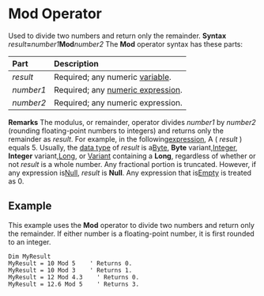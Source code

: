 
# Mod Operator



Used to divide two numbers and return only the remainder.
 **Syntax**
 _result_**=**_number1_**Mod**_number2_
The  **Mod** operator syntax has these parts:


|**Part**|**Description**|
|:-----|:-----|
| _result_|Required; any numeric [variable](b8bdf64f-5920-1ae9-16d0-b26d09524a30.md).|
| _number1_|Required; any [numeric expression](b8bdf64f-5920-1ae9-16d0-b26d09524a30.md).|
| _number2_|Required; any numeric expression.|
 **Remarks**
The modulus, or remainder, operator divides  _number1_ by _number2_ (rounding floating-point numbers to integers) and returns only the remainder as _result_. For example, in the following[expression](b8bdf64f-5920-1ae9-16d0-b26d09524a30.md), A ( _result_ ) equals 5.
Usually, the [data type](b8bdf64f-5920-1ae9-16d0-b26d09524a30.md) of _result_ is a[Byte](b8bdf64f-5920-1ae9-16d0-b26d09524a30.md),  **Byte** variant,[Integer](b8bdf64f-5920-1ae9-16d0-b26d09524a30.md),  **Integer** variant,[Long](b8bdf64f-5920-1ae9-16d0-b26d09524a30.md), or [Variant](b8bdf64f-5920-1ae9-16d0-b26d09524a30.md) containing a **Long**, regardless of whether or not _result_ is a whole number. Any fractional portion is truncated. However, if any expression is[Null](b8bdf64f-5920-1ae9-16d0-b26d09524a30.md),  _result_ is **Null**. Any expression that is[Empty](b8bdf64f-5920-1ae9-16d0-b26d09524a30.md) is treated as 0.

## Example

This example uses the  **Mod** operator to divide two numbers and return only the remainder. If either number is a floating-point number, it is first rounded to an integer.


```
Dim MyResult
MyResult = 10 Mod 5    ' Returns 0.
MyResult = 10 Mod 3    ' Returns 1.
MyResult = 12 Mod 4.3    ' Returns 0.
MyResult = 12.6 Mod 5    ' Returns 3.
```

